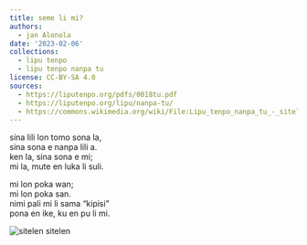 ```yaml
---
title: seme li mi?
authors:
  - jan Alonola
date: '2023-02-06'
collections:
  - lipu tenpo
  - lipu tenpo nanpa tu
license: CC-BY-SA 4.0
sources:
  - https://liputenpo.org/pdfs/0018tu.pdf
  - https://liputenpo.org/lipu/nanpa-tu/
  - https://commons.wikimedia.org/wiki/File:Lipu_tenpo_nanpa_tu_-_sitelen_sitelen.png
---
```


sina lili lon tomo sona la,  
sina sona e nanpa lili a.  
ken la, sina sona e mi;  
mi la, mute en luka li suli.

mi lon poka wan;  
mi lon poka san.  
nimi pali mi li sama “kipisi”  
pona en ike, ku en pu li mi.

![sitelen sitelen](https://upload.wikimedia.org/wikipedia/commons/d/d1/Lipu_tenpo_nanpa_tu_-_sitelen_sitelen.png)